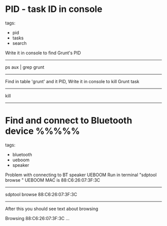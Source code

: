 # PID - task ID in console

tags:

* pid
* tasks
* search

Write it in console to find Grunt's PID 

***
ps aux | grep grunt
***

Find in table 'grunt' and it PID,
Write it in console to kill Grunt task

***
kill <pid>
***





# Find and connect to Bluetooth device %%%%%

tags:

* bluetooth
* ueboom
* speaker

Problem with connecting to BT speaker UEBOOM
Run in terminal "sdptool browse <MAC address>"
UEBOOM MAC is 88:C6:26:07:3F:3C

***
sdptool browse 88:C6:26:07:3F:3C
***

After this you should see text about browsing

Browsing 88:C6:26:07:3F:3C ...


